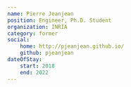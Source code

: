 ```yaml
---
name: Pierre Jeanjean
position: Engineer, Ph.D. Student
organization: INRIA
category: former 
social:
    home: http://pjeanjean.github.io/
    github: pjeanjean
dateOfStay: 
    start: 2018
    end: 2022
---
```

